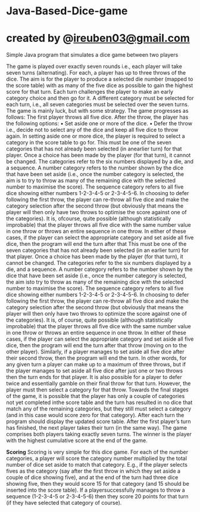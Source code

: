 # Java-Based-Dice-game
# created by @ireuben03@gmail.com
Simple Java program that simulates a dice game between two players


The game is played over exactly seven rounds i.e., each player will take seven turns (alternating). For each, a player has up to three throws of the dice. The aim is for the player to produce a selected die number (mapped to the score table) with as many of the five dice as possible to gain the highest score for that turn. 
Each turn challenges the player to make an early category choice and then go for it. A different category  must be selected for each turn, i.e., all seven categories must be selected over the seven turns. The game is mainly luck, but with some strategy. The game progresses as follows:
The first player throws all five dice. After the throw, the player has the following options:
• Set aside one or more of the dice.
• Defer the throw i.e., decide not to select any of the dice and keep all five dice to throw again. 
In setting aside one or more dice, the player is required to select a category in the score table to go for. This must be one of the seven categories that has not already been selected (in anearlier turn) for that player. 
Once a choice has been made by the player (for that turn), it cannot be changed. The categories refer to the six numbers displayed by a die, and a sequence. A number category refers to the number shown by the dice that have been set aside (i.e., once the number category is selected, the aim is to try to throw as many of the remaining dice with the selected number to maximise the score). The sequence category refers to all five dice showing either numbers 1-2-3-4-5 or 2-3-4-5-6. In choosing to defer following the first throw, the player can re-throw all five dice and make the category selection after the second throw (but obviously that means 
the player will then only have two throws to optimise the score against one of the categories). It is, ofcourse, quite possible (although statistically improbable) that the player throws all five dice with the same number value in one throw or throws an entire sequence in one throw. In either of these cases, if the player 
can select the appropriate category and set aside all five dice, then the program will end the turn after that This must be one of the seven categories that has not already been selected (in an earlier turn) for that player. 
Once a choice has been made by the player (for that turn), it cannot be changed. The categories refer to the six numbers displayed by a die, and a sequence. A number category refers to the number shown by the dice that have been set aside (i.e., once the number category is selected, the aim isto try to throw as many of the remaining dice with the selected number to maximise the score). The sequence category refers to all five dice showing either numbers 1-2-3-4-5 or 2-3-4-5-6. In choosing to defer following the first throw, the player can re-throw all five dice and make the category selection after the second throw (but obviously that means the player will then only have two throws to optimize the score against one of the categories). It is, of course, quite possible (although statistically improbable) that the player throws all five dice with the same number value in one throw or throws an entire sequence in one throw. In either of these cases, if the player can select the appropriate category and set aside all five dice, then the program will end the turn after that throw (moving on to the other player). Similarly, if a player manages to set aside all five dice after their second throw, then the program will end the turn. In other words, for any given turn a player can make up to a maximum of three throws, but if the player manages to set aside all five dice after just one or two throws then the turn ends for that player. It is also possible for a player to defer twice and essentially gamble on their final throw for that turn. However, the player must then select a category for that throw. Towards the final stages of the game, it is possible that the player has only a couple of categories not yet completed inthe score table and the turn has resulted in no dice that match any of the remaining categories, but they still must select a category (and in this case would score zero for that category).
After each turn the program should display the updated score table.
After the first player’s turn has finished, the next player takes their turn (in the same way). The game comprises both players taking exactly seven turns. The winner is the player with the highest cumulative score at the end of the game.

**Scoring**
Scoring is very simple for this dice game. For each of the number categories, a player will score the category number multiplied by the total number of dice set aside to match that category. E.g., if the player selects fives as the category (say after the first throw in which they set aside a couple of dice showing five), and at the end of the turn had three dice showing five, then they would score 15 for that category (and 15 should be inserted into the score table). If a playersuccessfully manages to throw a sequence (1-2-3-4-5 or 2-3-4-5-6) then they score 20 points for that turn (if they have selected that category of course).


